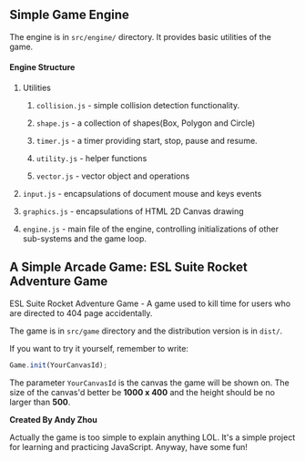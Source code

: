 ## Simple Game Engine

The engine is in ``` src/engine/ ```  directory. It provides basic utilities of the game.

#### Engine Structure
1. Utilities

    1) ```collision.js``` - simple collision detection functionality.
    
    2) ```shape.js``` - a collection of shapes(Box, Polygon and Circle)
    
    3) ```timer.js``` - a timer providing start, stop, pause and resume.
    
    4) ```utility.js``` - helper functions
    
    5) ```vector.js``` - vector object and operations

2. ```input.js``` - encapsulations of document mouse and keys events

3. ```graphics.js``` - encapsulations of HTML 2D Canvas drawing

4. ```engine.js``` - main file of the engine, controlling initializations of other sub-systems and the game loop.

## A Simple Arcade Game: ESL Suite Rocket Adventure Game

ESL Suite Rocket Adventure Game - A game used to kill time for users who are directed to 404 page accidentally.

The game is in ```src/game``` directory and the distribution version is in ```dist/```.

If you want to try it yourself, remember to write:
```javascript
Game.init(YourCanvasId);
```
The parameter ```YourCanvasId``` is the canvas the game will be shown on. The size of the canvas'd better be **1000 x 400** and the height should be no larger than **500**.

**Created By Andy Zhou**

Actually the game is too simple to explain anything LOL. It's a simple project for learning and practicing JavaScript. Anyway, have some fun!
